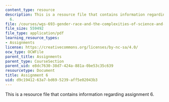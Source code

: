 ```yaml
---
content_type: resource
description: This is a resource file that contains information regarding assignment
  6.
file: /courses/wgs-693-gender-race-and-the-complexities-of-science-and-technology-a-problem-based-learning-experiment-spring-2009/d9c1941263a7bd695239aff5e02043b3_MITWGS_693S09_assn06.pdf
file_size: 559492
file_type: application/pdf
learning_resource_types:
- Assignments
license: https://creativecommons.org/licenses/by-nc-sa/4.0/
ocw_type: OCWFile
parent_title: Assignments
parent_type: CourseSection
parent_uid: e8dc7630-38d7-424a-881a-0be53c35c639
resourcetype: Document
title: Assignment 6
uid: d9c19412-63a7-bd69-5239-aff5e02043b3
---
```

This is a resource file that contains information regarding assignment 6.